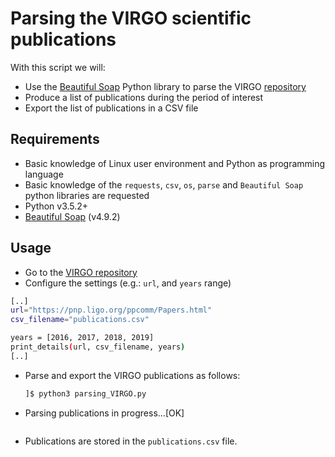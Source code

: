 # Parsing the VIRGO scientific publications

With this script we will:

* Use the [Beautiful Soap](https://www.crummy.com/software/BeautifulSoup/bs4/doc/) Python library to parse the VIRGO [repository](https://pnp.ligo.org/ppcomm/Papers.html)
* Produce a list of publications during the period of interest
* Export the list of publications in a CSV file

## Requirements

* Basic knowledge of Linux user environment and Python as programming language
* Basic knowledge of the `requests`, `csv`, `os`, `parse` and `Beautiful Soap` python libraries are requested
* Python v3.5.2+
* [Beautiful Soap](https://www.crummy.com/software/BeautifulSoup/bs4/doc/) (v4.9.2)

## Usage

* Go to the [VIRGO repository](https://pnp.ligo.org/ppcomm/Papers.html)
* Configure the settings (e.g.: `url`, and `years` range)

```sh
[..]
url="https://pnp.ligo.org/ppcomm/Papers.html"
csv_filename="publications.csv"

years = [2016, 2017, 2018, 2019]
print_details(url, csv_filename, years)
[..]
```

* Parse and export the VIRGO publications as follows:
  ```sh
  ]$ python3 parsing_VIRGO.py
  ```

- Parsing publications in progress...[OK]

  ```

  ```

* Publications are stored in the `publications.csv` file.
